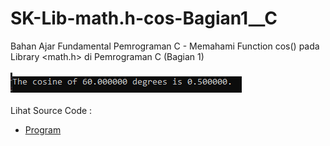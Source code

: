 # SK-Lib-math.h-cos-Bagian1__C
Bahan Ajar Fundamental Pemrograman C - Memahami Function cos() pada Library &lt;math.h> di Pemrograman C (Bagian 1)<br><br>
<img src="https://github.com/RizkyKhapidsyah/SK-Lib-math.h-cos-Bagian1__C/blob/master/SK-Lib-math.h-cos-Bagian1__C/result/001.PNG"><br><br>
Lihat Source Code : <br>
- <a href="https://github.com/RizkyKhapidsyah/SK-Lib-math.h-cos-Bagian1__C/blob/master/SK-Lib-math.h-cos-Bagian1__C/Source.c">Program</a>
